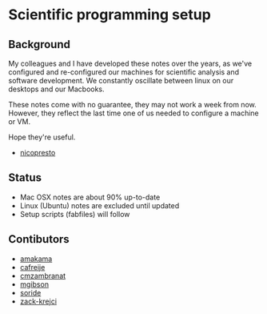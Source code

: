 # Scientific programming setup

## Background
My colleagues and I have developed these notes over the years, as we've configured and re-configured our machines for scientific analysis and software development. We constantly oscillate between linux on our desktops and our Macbooks. 

These notes come with no guarantee, they may not work a week from now. However, they reflect the last time one of us needed to configure a machine or VM.

Hope they're useful.
- [nicopresto](https://github.com/nicopresto)

## Status
- Mac OSX notes are about 90% up-to-date
- Linux (Ubuntu) notes are excluded until updated
- Setup scripts (fabfiles) will follow


## Contibutors
- [amakama](https://github.com/amakama)
- [cafreije](https://github.com/cafreije)
- [cmzambranat](https://github.com/cmzambranat)
- [mgibson](https://github.com/mgibson)
- [soride](https://github.com/soride)
- [zack-krejci](https://github.com/zack-krejci)